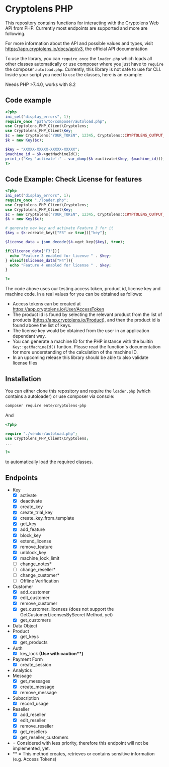 # Cryptolens PHP

This repository contains functions for interacting with the Cryptolens
Web API from PHP. Currently most endpoints are supported and more are following.

For more information about the API and possible values and types, visit https://app.cryptolens.io/docs/api/v3, the official API documentation

To use the library, you can `require_once` the `loader.php` which loads all other classes automatically or use composer where you just have to `require` the composer `autoload.php`. Currently, this library is not safe to use for CLI.
Inside your script you need to `use` the classes, here is an example:

Needs PHP >7.4.0, works with 8.2

## Code example

```php
<?php
ini_set("display_errors", 1);
require_once "path/to/composer/autoload.php";
use Cryptolens_PHP_Client\Cryptolens;
use Cryptolens_PHP_Client\Key;
$c = new Cryptolens("YOUR_TOKEN", 12345, Cryptolens::CRYPTOLENS_OUTPUT_JSON);
$k = new Key($c);

$key = "XXXXX-XXXXX-XXXXX-XXXXX";
$machine_id = $k->getMachineId();
print_r("Key 'activate':" . var_dump($k->activate($key, $machine_id)));
?>
```

## Code Example: Check License for features

```php
<?php
ini_set("display_errors", 1);
require_once "./loader.php";
use Cryptolens_PHP_Client\Cryptolens;
use Cryptolens_PHP_Client\Key;
$c = new Cryptolens("YOUR_TOKEN", 12345, Cryptolens::CRYPTOLENS_OUTPUT_PHP);
$k = new Key($c);

# generate new key and activate Feature 3 for it
$key = $k->create_key(["F3" => true])["key"];

$license_data = json_decode($k->get_key($key), true);

if($license_data["F3"]){
  echo "Feature 3 enabled for license " . $key; 
} elseif($license_data["F4"]){
  echo "Feature 4 enabled for license " . $key;
}

?>
```

The code above uses our testing access token, product id, license key and machine code.
In a real values for you can be obtained as follows:

* Access tokens can be created at <https://app.cryptolens.io/User/AccessToken>
* The product id is found by selecting the relevant product from the list of products
   (<https://app.cryptolens.io/Product>), and then the product id is found above the list
   of keys.
* The license key would be obtained from the user in an application dependant way.
* You can generate a machine ID for the PHP instance with the builtin `Key::getMachineId()` funtion. Please read the function's documentation for more understanding of the calculation of the machine ID.
* In an upcoming release this library should be able to also validate license files

## Installation

You can either clone this repository and require the `loader.php` (which contains a autoloader) or use composer via console:

```bash
composer require ente/cryptolens-php

```

And

```php
<?php

require "./vendor/autoload.php";
use Cryptolens_PHP_Client\Cryptolens;
...

?>
```

to automatically load the required classes.


## Endpoints

* Key
  * [x] activate
  * [x] deactivate
  * [x] create_key
  * [x] create_trial_key
  * [x] create_key_from_template
  * [x] get_key
  * [x] add_feature
  * [x] block_key
  * [x] extend_license
  * [x] remove_feature
  * [x] unblock_key
  * [x] machine_lock_limit
  * [ ] change_notes\*
  * [ ] change_reseller\*
  * [ ] change_customer\*
  * [ ] Offline Verification
* Customer
  * [x] add_customer
  * [x] edit_customer
  * [x] remove_customer
  * [x] get_customer_licenses (does not support the GetCustomerLicensesBySecret Method, yet)
  * [x] get_customers
* Data Object
* Product
  * [x] get_keys
  * [x] get_products
* Auth
  * [x] key_lock **(Use with caution\*\*)**  
* Payment Form
  * [x] create_session
* Analytics
* Message
  * [x] get_messages
  * [x] create_message
  * [x] remove_message
* Subscription
  * [x] record_usage
* Reseller
  * [x] add_reseller
  * [x] edit_reseller
  * [x] remove_reseller
  * [x] get_resellers
  * [x] get_reseller_customers

* = Considered with less priority, therefore this endpoint will not be implemented, yet.
* ** = This method creates, retrieves or contains sensitive information (e.g. Access Tokens)
